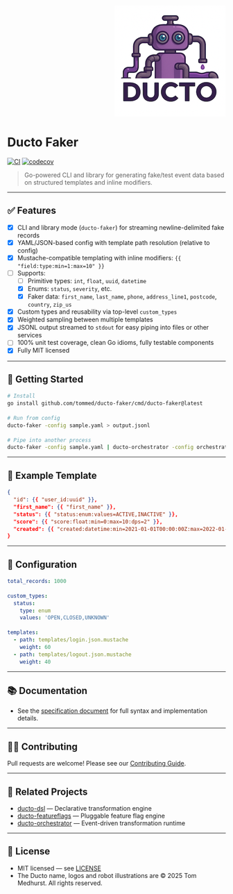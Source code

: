 <!--suppress HtmlDeprecatedAttribute -->
<p align="right">
    <a href="https://github.com/tommed" title="See Project Ducto">
        <img src="./assets/ducto-logo-small.png" alt="A part of Project Ducto"/>
    </a>
</p>

# Ducto Faker

[![CI](https://github.com/tommed/ducto-faker/actions/workflows/ci.yml/badge.svg)](https://github.com/tommed/ducto-faker/actions/workflows/ci.yml)
[![codecov](https://codecov.io/gh/tommed/ducto-faker/branch/main/graph/badge.svg)](https://codecov.io/gh/tommed/ducto-faker)

> Go-powered CLI and library for generating fake/test event data based on structured templates and inline modifiers.

---

## ✅ Features

- [x] CLI and library mode (`ducto-faker`) for streaming newline-delimited fake records
- [x] YAML/JSON-based config with template path resolution (relative to config)
- [x] Mustache-compatible templating with inline modifiers: `{{ "field:type:min=1:max=10" }}`
- [ ] Supports:
    - [ ] Primitive types: `int`, `float`, `uuid`, `datetime`
    - [x] Enums: `status`, `severity`, etc.
    - [x] Faker data: `first_name`, `last_name`, `phone`, `address_line1`, `postcode`, `country`, `zip_us`
- [x] Custom types and reusability via top-level `custom_types`
- [x] Weighted sampling between multiple templates
- [x] JSONL output streamed to `stdout` for easy piping into files or other services
- [ ] 100% unit test coverage, clean Go idioms, fully testable components
- [x] Fully MIT licensed

---

## 🚀 Getting Started

```bash
# Install
go install github.com/tommed/ducto-faker/cmd/ducto-faker@latest

# Run from config
ducto-faker -config sample.yaml > output.jsonl

# Pipe into another process
ducto-faker -config sample.yaml | ducto-orchestrator -config orchestrator.yml
```

---

## 🧾 Example Template

```json
{
  "id": {{ "user_id:uuid" }},
  "first_name": {{ "first_name" }},
  "status": {{ "status:enum:values=ACTIVE,INACTIVE" }},
  "score": {{ "score:float:min=0:max=10:dps=2" }},
  "created": {{ "created:datetime:min=2021-01-01T00:00:00Z:max=2022-01-01T00:00:00Z" }}
}
```

---

## 📄 Configuration

```yaml
total_records: 1000

custom_types:
  status:
    type: enum
    values: 'OPEN,CLOSED,UNKNOWN'

templates:
  - path: templates/login.json.mustache
    weight: 60
  - path: templates/logout.json.mustache
    weight: 40
```

---

## 📚 Documentation

- See the [specification document](docs/spec-v1.md) for full syntax and implementation details.

---

## 🧑‍💻 Contributing

Pull requests are welcome! Please see our [Contributing Guide](./CONTRIBUTING.md).

---

## 🤖 Related Projects

- [ducto-dsl](https://github.com/tommed/ducto-dsl) — Declarative transformation engine
- [ducto-featureflags](https://github.com/tommed/ducto-featureflags) — Pluggable feature flag engine
- [ducto-orchestrator](https://github.com/tommed/ducto-orchestrator) — Event-driven transformation runtime

---

## 📜 License

- MIT licensed — see [LICENSE](./LICENSE)
- The Ducto name, logos and robot illustrations are © 2025 Tom Medhurst. All rights reserved.
